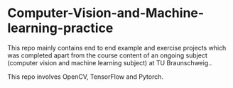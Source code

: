 # Computer-Vision-and-Machine-learning-practice

This repo mainly contains end to end example and exercise projects which was completed apart from the course content of an ongoing subject (computer vision and machine learning subject) at TU Braunschweig..

This repo involves OpenCV, TensorFlow and Pytorch. 



